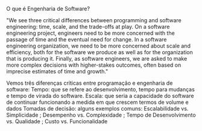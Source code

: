   O que é Engenharia de Software?

  "We see three critical differences between programming and software engineering: time, scale, and the trade-offs at play. On a software engineering project,
engineers need to be more concerned with the passage of time and the eventual need for change. In a software engineering organization, we need to be more concerned about 
scale and efficiency, both for the software we produce as well as for the organization that is producing it. Finally, as software engineers, we are asked to make more complex
decisions with higher-stakes outcomes, often based on imprecise estimates of time and growth."

Vemos três diferenças críticas entre programação e engenharia de software: 
Tempo: que se refere ao desenvolvimento, tempo para mudanças e tempo de virada do software.
Escala: que seria a capacidade do software de continuar funcionando a medida em que crescem termos de volume e dados 
Tomadas de decisão: alguns exemplos comuns: Escalabilidade vs. Simplicidade ; Desempenho vs. Complexidade ; Tempo de Desenvolvimento vs. Qualidade ; Custo vs. Funcionalidade


